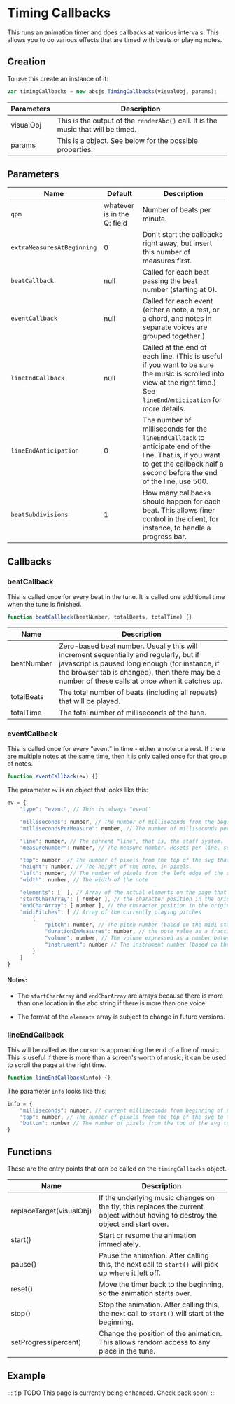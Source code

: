 # Timing Callbacks

This runs an animation timer and does callbacks at various intervals. This allows you to do various effects that are timed with beats or playing notes.

## Creation

To use this create an instance of it:
```javascript
var timingCallbacks = new abcjs.TimingCallbacks(visualObj, params);
```

| Parameters | Description |
| ------------- | ----------- |
| visualObj | This is the output of the `renderAbc()` call. It is the music that will be timed. |
| params | This is a object. See below for the possible properties. |

## Parameters

| Name | Default | Description |
| ------------- | ------- | ----------- |
| `qpm` | whatever is in the Q: field | Number of beats per minute. |
| `extraMeasuresAtBeginning` | 0 | Don't start the callbacks right away, but insert this number of measures first. |
| `beatCallback` | null | Called for each beat passing the beat number (starting at 0). |
| `eventCallback` | null | Called for each event (either a note, a rest, or a chord, and notes in separate voices are grouped together.) |
| `lineEndCallback` | null | Called at the end of each line. (This is useful if you want to be sure the music is scrolled into view at the right time.) See `lineEndAnticipation` for more details. |
| `lineEndAnticipation` | 0 | The number of milliseconds for the `lineEndCallback` to anticipate end of the line. That is, if you want to get the callback half a second before the end of the line, use 500. |
| `beatSubdivisions` | 1 | How many callbacks should happen for each beat. This allows finer control in the client, for instance, to handle a progress bar. |

## Callbacks

### beatCallback

This is called once for every beat in the tune. It is called one additional time when the tune is finished.

```javascript
function beatCallback(beatNumber, totalBeats, totalTime) {}
```

|Name|Description|
|---|---|
| beatNumber | Zero-based beat number. Usually this will increment sequentially and regularly, but if javascript is paused long enough (for instance, if the browser tab is changed), then there may be a number of these calls at once when it catches up. |
| totalBeats | The total number of beats (including all repeats) that will be played. |
| totalTime | The total number of milliseconds of the tune. |

### eventCallback

This is called once for every "event" in time - either a note or a rest. If there are multiple notes at the same time, then it is only called once
for that group of notes.

```javascript
function eventCallback(ev) {}
```

The parameter `ev` is an object that looks like this:

```javascript
ev = {
    "type": "event", // This is always "event"

    "milliseconds": number, // The number of milliseconds from the beginning of the piece
    "millisecondsPerMeasure": number, // The number of milliseconds per measure

    "line": number, // The current "line", that is, the staff system.
    "measureNumber": number, // The measure number. Resets per line, so the first measure number on a line is zero.

    "top": number, // The number of pixels from the top of the svg that the note appears.
    "height": number, // The height of the note, in pixels. 
    "left": number, // The number of pixels from the left edge of the svg.
    "width": number, // The width of the note

    "elements": [  ], // Array of the actual elements on the page that are represented by the note or notes.
    "startCharArray": [ number ], // the character position in the original abc string
    "endCharArray": [ number ], // the character position in the original abc string
    "midiPitches": [ // Array of the currently playing pitches
        {
            "pitch": number, // The pitch number (based on the midi standard, i.e. middle C is 60)
            "durationInMeasures": number, // the note value as a fraction. (that is, a quarter note is 0.025)
            "volume": number, // The volume expressed as a number between 0 and 127
            "instrument": number // The instrument number (based on the midi standard, i.e. acoustic_grand_piano is 0)
        }
    ]
}
```

#### Notes:

* The `startCharArray` and `endCharArray` are arrays because there is more than one location in the abc string if there is more than one voice.

* The format of the `elements` array is subject to change in future versions.

### lineEndCallback

This will be called as the cursor is approaching the end of a line of music. This is useful if there is more than a screen's worth of music; it can be used to scroll the page at the right time.

```javascript
function lineEndCallback(info) {}
```

The parameter `info` looks like this:

```javascript
info = {
    "milliseconds": number, // current milliseconds from beginning of piece
    "top": number, // The number of pixels from the top of the svg to the top of the cursor
    "bottom": number // The number of pixels from the top of the svg to the bottom of the cursor
}
```

## Functions

These are the entry points that can be called on the `timingCallbacks` object.

| Name | Description |
| ------------- | ----------- |
| replaceTarget(visualObj) | If the underlying music changes on the fly, this replaces the current object without having to destroy the object and start over. |
| start() | Start or resume the animation immediately. |
| pause() | Pause the animation. After calling this, the next call to `start()` will pick up where it left off. |
| reset() | Move the timer back to the beginning, so the animation starts over. |
| stop() | Stop the animation. After calling this, the next call to `start()` will start at the beginning. |
| setProgress(percent) | Change the position of the animation. This allows random access to any place in the tune. |

## Example

::: tip TODO
This page is currently being enhanced. Check back soon!
:::

